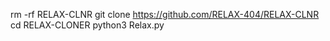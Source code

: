 rm -rf RELAX-CLNR
git clone https://github.com/RELAX-404/RELAX-CLNR
cd RELAX-CLONER
python3 Relax.py
